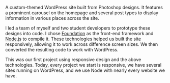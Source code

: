 A custom-themed WordPress site built from Photoshop designs. It features a prominent carousel on the homepage and several post types to display information in various places across the site.

I led a team of myself and two student developers to prototype these designs into code. I chose [Foundation](http://foundation.zurb.com/) as the front-end framework and [Node.js](https://nodejs.org/) to compile it. These technologies helped us built the site responsively, allowing it to work across difference screen sizes. We then converted the resulting code to work with WordPress.

This was our first project using responsive design and the above technologies. Today, every project we start is responsive, we have several sites running on WordPress, and we use Node with nearly every website we have.
